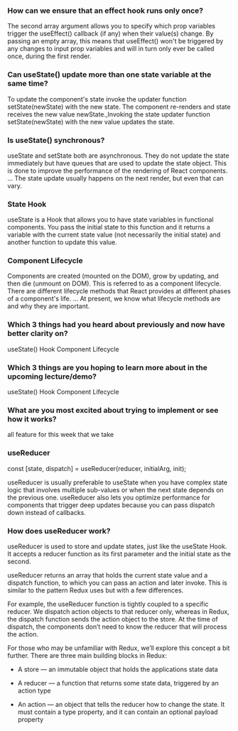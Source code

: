 ### How can we ensure that an effect hook runs only once?

The second array argument allows you to specify which prop variables trigger the useEffect() callback (if any) when their value(s) change. By passing an empty array, this means that useEffect() won't be triggered by any changes to input prop variables and will in turn only ever be called once, during the first render.

### Can useState() update more than one state variable at the same time?

To update the component's state invoke the updater function setState(newState) with the new state. The component re-renders and state receives the new value newState.,Invoking the state updater function setState(newState) with the new value updates the state.

### Is useState() synchronous?

useState and setState both are asynchronous. They do not update the state immediately but have queues that are used to update the state object. This is done to improve the performance of the rendering of React components. ... The state update usually happens on the next render, but even that can vary.

### State Hook

useState is a Hook that allows you to have state variables in functional components. You pass the initial state to this function and it returns a variable with the current state value (not necessarily the initial state) and another function to update this value.

### Component Lifecycle

Components are created (mounted on the DOM), grow by updating, and then die (unmount on DOM). This is referred to as a component lifecycle. There are different lifecycle methods that React provides at different phases of a component's life. ... At present, we know what lifecycle methods are and why they are important.

### Which 3 things had you heard about previously and now have better clarity on?

useState() Hook Component Lifecycle

### Which 3 things are you hoping to learn more about in the upcoming lecture/demo?

useState() Hook Component Lifecycle

### What are you most excited about trying to implement or see how it works?

all feature for this week that we take

### useReducer

const [state, dispatch] = useReducer(reducer, initialArg, init);

useReducer is usually preferable to useState when you have complex state logic that involves multiple sub-values or when the next state depends on the previous one. useReducer also lets you optimize performance for components that trigger deep updates because you can pass dispatch down instead of callbacks.

### How does useReducer work?

useReducer is used to store and update states, just like the useState Hook. It accepts a reducer function as its first parameter and the initial state as the second.

useReducer returns an array that holds the current state value and a dispatch function, to which you can pass an action and later invoke. This is similar to the pattern Redux uses but with a few differences.

For example, the useReducer function is tightly coupled to a specific reducer. We dispatch action objects to that reducer only, whereas in Redux, the dispatch function sends the action object to the store. At the time of dispatch, the components don’t need to know the reducer that will process the action.

For those who may be unfamiliar with Redux, we’ll explore this concept a bit further. There are three main building blocks in Redux:

- A store — an immutable object that holds the applications state data

- A reducer — a function that returns some state data, triggered by an action type

- An action — an object that tells the reducer how to change the state. It must contain a type property, and it can contain an optional payload property
